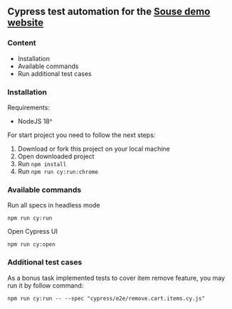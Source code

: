 ## Cypress test automation for the [Souse demo website](https://www.saucedemo.com/)

### Content

* Installation
* Available commands
* Run additional test cases

### Installation

Requirements:

* NodeJS 18^

For start project you need to follow the next steps:

1. Download or fork this project on your local machine
2. Open downloaded project
3. Run `npm install`
4. Run `npm run cy:run:chrome`

### Available commands

Run all specs in headless mode
```
npm run cy:run
```

Open Cypress UI

```
npm run cy:open
```

### Additional test cases

As a bonus task implemented tests to cover item remove feature, you may run it by follow command:
```
npm run cy:run -- --spec "cypress/e2e/remove.cart.items.cy.js"
```

